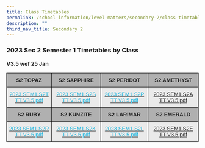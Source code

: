 ```yaml
---
title: Class Timetables
permalink: /school-information/level-matters/secondary-2/class-timetables/
description: ""
third_nav_title: Secondary 2
---
```

### 2023 Sec 2 Semester 1 Timetables by Class

**V3.5 wef 25 Jan**


<style type="text/css">
.tg  {border-collapse:collapse;border-spacing:0;}
.tg td{border-color:black;border-style:solid;border-width:1px;font-family:Arial, sans-serif;font-size:14px;
  overflow:hidden;padding:10px 5px;word-break:normal;}
.tg th{border-color:black;border-style:solid;border-width:1px;font-family:Arial, sans-serif;font-size:14px;
  font-weight:normal;overflow:hidden;padding:10px 5px;word-break:normal;}
.tg .tg-pll1{background-color:#B0B0B0;color:#222;font-weight:bold;text-align:center;vertical-align:top}
.tg .tg-uxuj{background-color:#EAEAEA;color:#0FB3DF;text-align:center;vertical-align:top}
</style>
<table class="tg">
<thead>
  <tr>
    <th class="tg-pll1">S2 TOPAZ<br></th>
    <th class="tg-pll1">S2 SAPPHIRE<br></th>
    <th class="tg-pll1">S2 PERIDOT<br></th>
    <th class="tg-pll1">S2 AMETHYST<br></th>
  </tr>
</thead>
<tbody>
  <tr>
    <td class="tg-uxuj"><a href="/files/2023%20SEM1%20S2T%20TT.pdf"><span style="text-decoration:none;color:#0FB3DF">2023 SEM1 S2T TT V3.5.pdf</span></a><br></td>
    <td class="tg-uxuj"><a href="/files/2023%20SEM1%20S2S%20TT.pdf"><span style="text-decoration:none;color:#0FB3DF">2023 SEM1 S2S TT V3.5.pdf</span></a><br></td>
    <td class="tg-uxuj"><a href="/files/2023%20SEM1%20S2P.pdf"><span style="text-decoration:none;color:#0FB3DF">2023 SEM1 S2P TT V3.5.pdf</span></a><br></td>
    <td class="tg-uxuj"><a href="/files/2023%20SEM1%20S2A%20TT.pdf">2023 SEM1 S2A TT V3.5.pdf</a></td>
  </tr>
  <tr>
    <td class="tg-pll1">S2 RUBY<br></td>
    <td class="tg-pll1">S2 KUNZITE<br></td>
    <td class="tg-pll1">S2 LARIMAR<br></td>
    <td class="tg-pll1">S2 EMERALD<br></td>
  </tr>
  <tr>
    <td class="tg-uxuj"><a href="/files/2023%20SEM1%20S2R%20TT.pdf"><span style="text-decoration:none;color:#0FB3DF">2023 SEM1 S2R TT V3.5.pdf</span></a><br></td>
    <td class="tg-uxuj"><a href="/files/2023%20SEM1%20S2K%20TT.pdf"><span style="text-decoration:none;color:#0FB3DF">2023 SEM1 S2K TT V3.5.pdf</span></a><br></td>
    <td class="tg-uxuj"><a href="/files/2023%20SEM1%20S2L%20TT.pdf"><span style="text-decoration:none;color:#0FB3DF">2023 SEM1 S2L TT V3.5.pdf</span></a><br></td>
    <td class="tg-uxuj"><a href="/files/2023%20SEM1%20S2E%20TT.pdf">2023 SEM1 S2E TT V3.5.pdf</a></td>
  </tr>
</tbody>
</table>